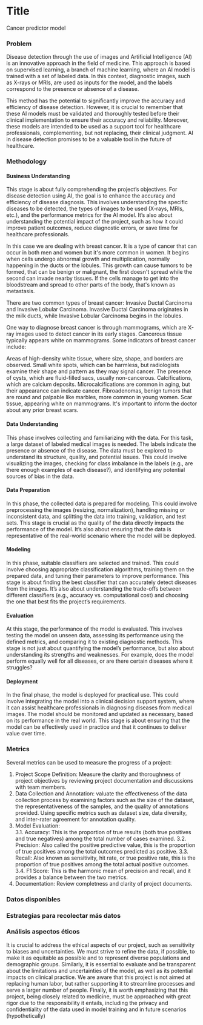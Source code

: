 # Title
Cancer predictor model
### Problem

Disease detection through the use of images and Artificial Intelligence (AI) is an innovative approach in the field of medicine. This approach is based on supervised learning, a branch of machine learning, where an AI model is trained with a set of labeled data. In this context, diagnostic images, such as X-rays or MRIs, are used as inputs for the model, and the labels correspond to the presence or absence of a disease.

This method has the potential to significantly improve the accuracy and efficiency of disease detection. However, it is crucial to remember that these AI models must be validated and thoroughly tested before their clinical implementation to ensure their accuracy and reliability. Moreover, these models are intended to be used as a support tool for healthcare professionals, complementing, but not replacing, their clinical judgment. AI in disease detection promises to be a valuable tool in the future of healthcare.

### Methodology

#### Business Understanding

This stage is about fully comprehending the project’s objectives. For disease detection using AI, the goal is to enhance the accuracy and efficiency of disease diagnosis. This involves understanding the specific diseases to be detected, the types of images to be used (X-rays, MRIs, etc.), and the performance metrics for the AI model. It’s also about understanding the potential impact of the project, such as how it could improve patient outcomes, reduce diagnostic errors, or save time for healthcare professionals.

In this case we are dealing with breast cancer. It is a type of cancer that can occur in both men and women but it's more common in women. It begins when cells undergo abnormal growth and multiplication, normally happening in the ducts or the lobules. This growth can cause tumors to be formed, that can be benign or malignant, the first doesn't spread while the second can invade nearby tissues. If the cells manage to get into the bloodstream and spread to other parts of the body, that's known as metastasis.

There are two common types of breast cancer: Invasive Ductal Carcinoma and Invasive Lobular Carcinoma. Invasive Ductal Carcinoma originates in the milk ducts, while Invasive Lobular Carcinoma begins in the lobules.

One way to diagnose breast cancer is through mammograms, which are X-ray images used to detect cancer in its early stages. Cancerous tissue typically appears white on mammograms. Some indicators of breast cancer include:

Areas of high-density white tissue, where size, shape, and borders are observed.
Small white spots, which can be harmless, but radiologists examine their shape and pattern as they may signal cancer.
The presence of cysts, which are fluid-filled sacs, usually non-cancerous.
Calcifications, which are calcium deposits. Microcalcifications are common in aging, but their appearance can indicate cancer.
Fibroadenomas, benign tumors that are round and palpable like marbles, more common in young women.
Scar tissue, appearing white on mammograms. It's important to inform the doctor about any prior breast scars.

#### Data Understanding

This phase involves collecting and familiarizing with the data. For this task, a large dataset of labeled medical images is needed. The labels indicate the presence or absence of the disease. The data must be explored to understand its structure, quality, and potential issues. This could involve visualizing the images, checking for class imbalance in the labels (e.g., are there enough examples of each disease?), and identifying any potential sources of bias in the data.

#### Data Preparation

In this phase, the collected data is prepared for modeling. This could involve preprocessing the images (resizing, normalization), handling missing or inconsistent data, and splitting the data into training, validation, and test sets. This stage is crucial as the quality of the data directly impacts the performance of the model. It’s also about ensuring that the data is representative of the real-world scenario where the model will be deployed.

#### Modeling

In this phase, suitable classifiers are selected and trained. This could involve choosing appropriate classification algorithms, training them on the prepared data, and tuning their parameters to improve performance. This stage is about finding the best classifier that can accurately detect diseases from the images. It’s also about understanding the trade-offs between different classifiers (e.g., accuracy vs. computational cost) and choosing the one that best fits the project’s requirements.


#### Evaluation

At this stage, the performance of the model is evaluated. This involves testing the model on unseen data, assessing its performance using the defined metrics, and comparing it to existing diagnostic methods. This stage is not just about quantifying the model’s performance, but also about understanding its strengths and weaknesses. For example, does the model perform equally well for all diseases, or are there certain diseases where it struggles?

#### Deployment
In the final phase, the model is deployed for practical use. This could involve integrating the model into a clinical decision support system, where it can assist healthcare professionals in diagnosing diseases from medical images. The model should be monitored and updated as necessary, based on its performance in the real world. This stage is about ensuring that the model can be effectively used in practice and that it continues to deliver value over time.

### Metrics

Several metrics can be used to measure the progress of a project:

1. Project Scope Definition: Measure the clarity and thoroughness of project objectives by reviewing project documentation and discussions with team members.
2. Data Collection and Annotation: valuate the effectiveness of the data collection process by examining factors such as the size of the dataset, the representativeness of the samples, and the quality of annotations provided. Using specific metrics such as dataset size, data diversity, and inter-rater agreement for annotation quality.
3. Model Evaluation:  
3.1. Accuracy: This is the proportion of true results (both true positives and true negatives) among the total number of cases examined.
3.2. Precision: Also called the positive predictive value, this is the proportion of true positives among the total outcomes predicted as positive.
3.3. Recall: Also known as sensitivity, hit rate, or true positive rate, this is the proportion of true positives among the total actual positive outcomes.
3.4. F1 Score: This is the harmonic mean of precision and recall, and it provides a balance between the two metrics.
4. Documentation: Review completness and clarity of project documents.

### Datos disponibles

### Estrategias para recolectar más datos

### Análisis aspectos éticos

It is crucial to address the ethical aspects of our project, such as sensitivity to biases and uncertainties. We must strive to refine the data, if possible, to make it as equitable as possible and to represent diverse populations and demographic groups. Similarly, it is essential to evaluate and be transparent about the limitations and uncertainties of the model, as well as its potential impacts on clinical practice. We are aware that this project is not aimed at replacing human labor, but rather supporting it to streamline processes and serve a larger number of people. Finally, it is worth emphasizing that this project, being closely related to medicine, must be approached with great rigor due to the responsibility it entails, including the privacy and confidentiality of the data used in model training and in future scenarios (hypothetically)